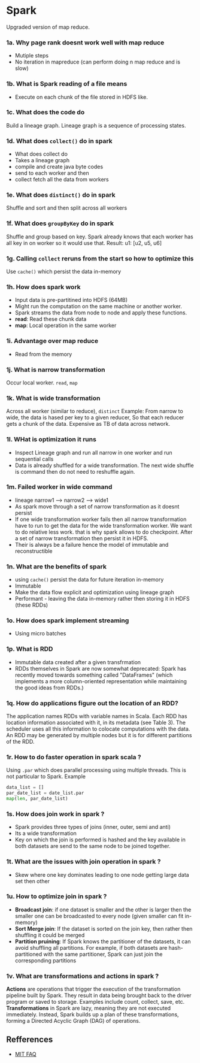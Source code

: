 # Spark
Upgraded version of map reduce.

### 1a. Why page rank doesnt work well with map reduce
* Mutiple steps
* No iteration in mapreduce (can perform doing n map reduce and is slow)

### 1b. What is Spark reading of a file means
* Execute on each chunk of the file stored in HDFS like.

### 1c. What does the code do
Build a lineage graph. Lineage graph is a sequence of processing states.

### 1d. What does `collect()` do in spark
* What does collect do
* Takes a lineage graph
* compile and create java byte codes
* send to each worker and then
* collect fetch all the data from workers

### 1e. What does `distinct()` do in spark
Shuffle and sort and then split across all workers

### 1f. What does `groupByKey` do in spark
Shuffle and group based on key. Spark already knows that each worker has all key in on worker so it would use that. Result: u1: [u2, u5, u6]

### 1g. Calling `collect` reruns from the start so how to optimize this
Use `cache()` which persist the data in-memory

### 1h. How does spark work
* Input data is pre-partitined into HDFS (64MB)
* Might run the computation on the same machine or another worker.
* Spark streams the data from node to node and apply these functions.
* **read**: Read these chunk data
* **map**: Local operation in the same worker

### 1i. Advantage over map reduce
* Read from the memory

### 1j. What is narrow transformation
Occur local worker. `read`, `map`

### 1k. What is wide transformation
Across all worker (similar to reduce), `distinct`
Example: From narrow to wide, the data is hased per key to a given reducer, So that each reducer gets a chunk of the data. Expensive as TB of data across network. 

### 1l. WHat is optimization it runs
* Inspect Lineage graph and run all narrow in one worker and run sequential calls
* Data is already shuffled for a wide transformation. The next wide shuffle is command then do not need to reshuffle again.

### 1m. Failed worker in wide command
* lineage narrow1 --> narrow2 --> wide1
* As spark move through a set of narrow transformation as it doesnt persist
* If one wide transformation worker fails then all narrow transformation have to run to get the data for the wide transformation worker. We want to do relative less work. that is why spark allows to do checkpoint. After a set of narrow transformation then persist it in HDFS.
* Their is always be a failure hence the model of immutable and reconstructible

### 1n. What are the benefits of spark
* using `cache()` persist the data for future iteration in-memory
* Immutable
* Make the data flow explicit and optimization using lineage graph
* Performant - leaving the data in-memory rather then storing it in HDFS (these RDDs)

### 1o. How does spark implement streaming
* Using micro batches

### 1p. What is RDD
* Immutable data created after a given transfrmation
* RDDs themselves in Spark are now somewhat
deprecated: Spark has recently moved towards something called "DataFrames" (which implements a more column-oriented representation while maintaining
the good ideas from RDDs.)

### 1q. How do applications figure out the location of an RDD?
The application names RDDs with variable names in Scala. Each RDD
has location information associated with it, in its metadata (see
Table 3). The scheduler uses all this information to colocate
computations with the data. An RDD may be generated by multiple nodes
but it is for different partitions of the RDD.

### 1r. How to do faster operation in spark scala ?
Using `.par` which does parallel processing using multiple threads. This is not particular to Spark. Example
```python
data_list = []
par_date_list = date_list.par
map(len, par_date_list)
```

### 1s. How does join work in spark ?
* Spark provides three types of joins (inner, outer, semi and anti)
* Its a wide transformation
* Key on which the join is performed is hashed and the key available in both datasets are send to the same node to be joined together.

### 1t. What are the issues with join operation in spark ?
* Skew where one key dominates leading to one node getting large data set then other

### 1u. How to optimize join in spark ?
* **Broadcast join**: if one dataset is smaller and the other is larger then the smaller one can be broadcasted to every node (given smaller can fit in-memory)
* **Sort Merge join**: If the dataset is sorted on the join key, then rather then shuffling it could be merged
* **Partition pruining**: If Spark knows the partitioner of the datasets, it can avoid shuffling all partitions. For example, if both datasets are hash-partitioned with the same partitioner, Spark can just join the corresponding partitions

### 1v. What are transformations and actions in spark ?
**Actions** are operations that trigger the execution of the transformation pipeline built by Spark. They result in data being brought back to the driver program or saved to storage. Examples include count, collect, save, etc.
**Transformations** in Spark are lazy, meaning they are not executed immediately. Instead, Spark builds up a plan of these transformations, forming a Directed Acyclic Graph (DAG) of operations.

## Refferences
* [MIT FAQ](http://nil.csail.mit.edu/6.824/2020/papers/spark-faq.txt)
